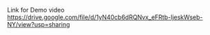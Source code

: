 Link for Demo video 
https://drive.google.com/file/d/1yN40cb6dRQNvx_eFRtb-IjeskWseb-NY/view?usp=sharing
